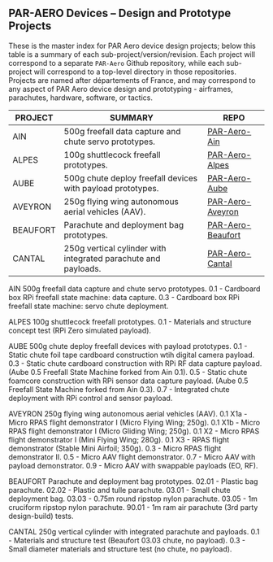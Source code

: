 ## PAR-AERO Devices – Design and Prototype Projects
 
These is the master index for PAR Aero device design projects; below this table is a summary of each sub-project/version/revision. Each project will correspond to a separate `PAR-Aero` Github repository, while each sub-project will correspond to a top-level directory in those repositories. Projects are named after départements of France, and may correspond to any aspect of PAR Aero device design and prototyping - airframes, parachutes, hardware, software, or tactics.
  
| PROJECT  | SUMMARY                                                         | REPO                                                                |
|----------|-----------------------------------------------------------------|---------------------------------------------------------------------|
| AIN	   | 500g freefall data capture and chute servo prototypes.          | [PAR-Aero-Ain](https://github.com/cpknight/PAR-Aero-Ain)            |
| ALPES    | 100g shuttlecock freefall prototypes.                           | [PAR-Aero-Alpes](https://github.com/cpknight/PAR-Aero-Alpes)        |
| AUBE     | 500g chute deploy freefall devices with payload prototypes.     | [PAR-Aero-Aube](https://github.com/cpknight/PAR-Aero-Aube)          |
| AVEYRON  | 250g flying wing autonomous aerial vehicles (AAV).              | [PAR-Aero-Aveyron](https://github.com/cpknight/PAR-Aero-Aveyron)    |
| BEAUFORT | Parachute and deployment bag prototypes.                        | [PAR-Aero-Beaufort](https://github.com/cpknight/PAR-Aero-Beaufort)  |
| CANTAL   | 250g vertical cylinder with integrated parachute and payloads.  | [PAR-Aero-Cantal](https://github.com/cpknight/PAR-Aero-Cantal)      |



AIN	            500g freefall data capture and chute servo prototypes.
	0.1         	- Cardboard box RPi freefall state machine: data capture.
	0.3         	- Cardboard box RPi freefall state machine: servo chute deployment.

ALPES       		100g shuttlecock freefall prototypes.
	0.1         	- Materials and structure concept test (RPi Zero simulated payload).

AUBE        		500g chute deploy freefall devices with payload prototypes.
	0.1         	- Static chute foil tape cardboard construction wtih digital camera payload.
	0.3         	- Static chute cardboard construction with RPi RF data capture payload.
            		  (Aube 0.5 Freefall State Machine forked from Ain 0.1).
	0.5	          - Static chute foamcore construction with RPi sensor data capture payload. 
		              (Aube 0.5 Freefall State Machine forked from Ain 0.3).
	0.7         	- Integrated chute deployment with RPi control and sensor payload.

AVEYRON      		250g flying wing autonomous aerial vehicles (AAV).
	0.1 X1a     	- Micro RPAS flight demonstrator I (Micro Flying Wing; 250g).
	0.1 X1b     	- Micro RPAS flight demonstrator I (Micro Gliding Wing; 250g).
	0.1 X2      	- Micro RPAS flight demonstrator I (Mini Flying Wing; 280g).
	0.1 X3        - RPAS flight demonstrator (Stable Mini Airfoil; 350g).
	0.3         	- Micro RPAS flight demonstrator II.
	0.5         	- Micro AAV flight demonstrator.
	0.7         	- Micro AAV with payload demonstrator.
	0.9         	- Micro AAV with swappable payloads (EO, RF).
	
BEAUFORT      	Parachute and deployment bag prototypes.
	02.01       	- Plastic bag parachute. 
	02.02       	- Plastic and tulle parachute.
	03.01       	- Small chute deployment bag.
	03.03       	- 0.75m round ripstop nylon parachute.
	03.05       	- 1m cruciform ripstop nylon parachute.
	90.01       	- 1m ram air parachute (3rd party design-build) tests.

CANTAL      		250g vertical cylinder with integrated parachute and payloads.
	0.1         	- Materials and structure test (Beaufort 03.03 chute, no payload).
	0.3         	- Small diameter materials and structure test (no chute, no payload).


